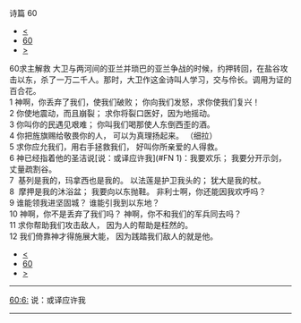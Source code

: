 ﻿





 诗篇 60




* [<](bible/PSA059.md)
* [60](bible/PSA.md)
* [>](bible/PSA061.md)



 
60求主解救 大卫与两河间的亚兰并琐巴的亚兰争战的时候，约押转回，在盐谷攻击以东，杀了一万二千人。那时，大卫作这金诗叫人学习，交与伶长。调用为证的百合花。  
1 神啊，你丢弃了我们，使我们破败； 你向我们发怒，求你使我们复兴！  
2 你使地震动，而且崩裂； 求你将裂口医好，因为地摇动。  
3 你叫你的民遇见艰难； 你叫我们喝那使人东倒西歪的酒。     
4 你把旌旗赐给敬畏你的人， 可以为真理扬起来。 （细拉）   
5 求你应允我们，用右手拯救我们， 好叫你所亲爱的人得救。     
6 神已经指着他的圣洁说[说：或译应许我](#FN
1)：我要欢乐； 我要分开示剑，丈量疏割谷。  
7  基列是我的，玛拿西也是我的。 以法莲是护卫我头的； 犹大是我的杖。  
8  摩押是我的沐浴盆； 我要向以东抛鞋。 非利士啊，你还能因我欢呼吗？     
9 谁能领我进坚固城？ 谁能引我到以东地？  
10 神啊，你不是丢弃了我们吗？ 神啊，你不和我们的军兵同去吗？  
11 求你帮助我们攻击敌人， 因为人的帮助是枉然的。  
12 我们倚靠神才得施展大能， 因为践踏我们敌人的就是他。 
* [<](bible/PSA059.md)
* [60](bible/PSA.md)
* [>](bible/PSA061.md)





---


[60:6:](#V6)
说：或译应许我




---










